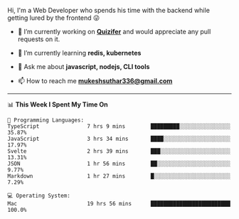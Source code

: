 Hi, I'm a Web Developer who spends his time with the backend while getting lured by the frontend 😜

- 🔭 I’m currently working on **[Quizifer](https://github.com/SutharMukesh/Quizifer/)** and would appreciate any pull requests on it.

- 🌱 I’m currently learning **redis, kubernetes**

- 💬 Ask me about **javascript, nodejs, CLI tools**

- 📫 How to reach me **mukeshsuthar336@gmail.com**

---
<!--START_SECTION:waka-->
📊 **This Week I Spent My Time On** 

```text
💬 Programming Languages: 
TypeScript               7 hrs 9 mins        █████████░░░░░░░░░░░░░░░░   35.87% 
JavaScript               3 hrs 34 mins       ████░░░░░░░░░░░░░░░░░░░░░   17.97% 
Svelte                   2 hrs 39 mins       ███░░░░░░░░░░░░░░░░░░░░░░   13.31% 
JSON                     1 hr 56 mins        ██░░░░░░░░░░░░░░░░░░░░░░░   9.77% 
Markdown                 1 hr 27 mins        █░░░░░░░░░░░░░░░░░░░░░░░░   7.29%

💻 Operating System: 
Mac                      19 hrs 56 mins      █████████████████████████   100.0%

```


<!--END_SECTION:waka-->
